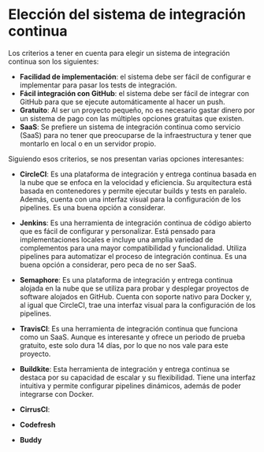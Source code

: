 # Elección del sistema de integración continua

Los criterios a tener en cuenta para elegir un sistema de integración continua son los siguientes:
- **Facilidad de implementación**: el sistema debe ser fácil de configurar e implementar para pasar los tests de integración.
- **Fácil integración con GitHub**: el sistema debe ser fácil de integrar con GitHub para que se ejecute automáticamente al hacer un push.
- **Gratuito**: Al ser un proyecto pequeño, no es necesario gastar dinero por un sistema de pago con las múltiples opciones gratuitas que existen.
- **SaaS**: Se prefiere un sistema de integración continua como servicio (SaaS) para no tener que preocuparse de la infraestructura y tener que montarlo en local o en un servidor propio.

Siguiendo esos criterios, se nos presentan varias opciones interesantes:

- **CircleCI**: Es una plataforma de integración y entrega continua basada en la nube que se enfoca en la velocidad y eficiencia. Su arquitectura está basada en contenedores y permite ejecutar builds y tests en paralelo. Además, cuenta con una interfaz visual para la configuración de los pipelines. Es una buena opción a considerar.

- **Jenkins**: Es una herramienta de integración continua de código abierto que es fácil de configurar y personalizar. Está pensado para implementaciones locales e incluye una amplia variedad de complementos para una mayor compatibilidad y funcionalidad. Utiliza pipelines para automatizar el proceso de integración continua. Es una buena opción a considerar, pero peca de no ser SaaS.

- **Semaphore**: Es una plataforma de integración y entrega continua alojada en la nube que se utiliza para probar y desplegar proyectos de software alojados en GitHub. Cuenta con soporte nativo para Docker y, al igual que CircleCI, trae una interfaz visual para la configuración de los pipelines. 

- **TravisCI**: Es una herramienta de integración continua que funciona como un SaaS. Aunque es interesante y ofrece un periodo de prueba gratuito, este solo dura 14 días, por lo que no nos vale para este proyecto.

- **Buildkite**: Esta herramienta de integración y entrega continua se destaca por su capacidad de escalar y su flexibilidad. Tiene una interfaz intuitiva y permite configurar pipelines dinámicos, además de poder integrarse con Docker.

- **CirrusCI**: 

- **Codefresh**

- **Buddy**